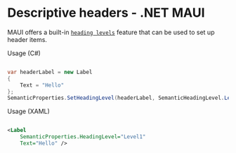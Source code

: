 # Descriptive headers - .NET MAUI

MAUI offers a built-in [`heading levels`](https://learn.microsoft.com/en-us/dotnet/maui/fundamentals/accessibility#heading-levels) feature that can be used to set up header items.

Usage (C#)

```csharp

var headerLabel = new Label
{
    Text = "Hello"
};
SemanticProperties.SetHeadingLevel(headerLabel, SemanticHeadingLevel.Level1);

```

Usage (XAML)

```xml

<Label
    SemanticProperties.HeadingLevel="Level1"
    Text="Hello" />

```
